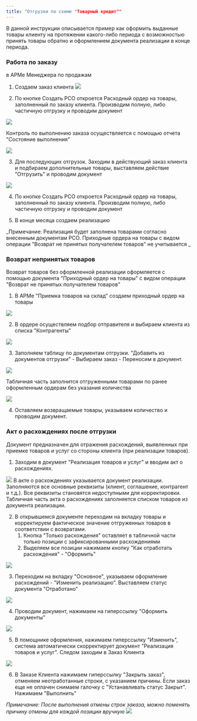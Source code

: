 ```yaml
---
title: "Отгрузки по схеме "Товарный кредит""
---
```


В данной инструкции описывается пример как оформить выданные товары клиенту на протяжении какого-либо периода с возможностью принять товары обратно и оформлением документа реализации в конце периода.

### Работа по заказу 

в АРМе Менеджера по продажам

1. Создаем заказ клиента
![](ERP/_attach/Pasted%20image%2020230606112028.png)

2. По кнопке Создать РСО откроется Расходный ордер на товары, заполненный по заказу клиента. Производим полную, либо частичную отгрузку и проводим документ

![](ERP/_attach/Pasted%20image%2020230606111922.png)

Контроль по выполнению заказа осуществляется с помощью отчета "Состояние выполнения"

![](ERP/_attach/Pasted%20image%2020230606112141.png)

3. Для последующих отгрузок. Заходим в действующий заказ клиента и подбираем дополнительные товары, выставляем действие "Отгрузить" и проводим документ 

![](ERP/_attach/Pasted%20image%2020230606113044.png)

4. По кнопке Создать РСО откроется Расходный ордер на товары, заполненный по заказу клиента. Производим полную, либо частичную отгрузку и проводим документ

5. В конце месяца создаем реализацию

_Примечание: Реализация будет заполнена товарами согласно внесенным документам РСО. Приходные ордера на товары с видом операции "Возврат не принятых получателем товаров" не учитывается _

### Возврат непринятых товаров

Возврат товаров без оформленной реализации оформляется с помощью документа "Приходный ордер на товары" с видом операции "Возврат не принятых получателем товаров"

1. В АРМе "Приемка товаров на склад" создаем приходный ордер на товары

![](ERP/_attach/Pasted%20image%2020230606114310.png)

2. В ордере осуществляем подбор отправителя и выбираем клиента из списка "Контрагенты"

![](ERP/_attach/Pasted%20image%2020230606114420.png)

3. Заполняем таблицу по документам отгрузки. "Добавить из документов отгрузки" - Выбираем заказ - Переносим в документ.

![](ERP/_attach/Pasted%20image%2020230606114654.png)

Табличная часть заполнится отгруженными товарами по ранее оформленным ордерам без указания количества

![](ERP/_attach/Pasted%20image%2020230606131624.png)

4. Оставляем возвращаемые товары, указываем количество и проводим документ.

### Акт о расхождениях после отгрузки

Документ предназначен для отражения расхождений, выявленных при приемке товаров и услуг со стороны клиента (при реализации товаров).

1. Заходим в документ "Реализация товаров и услуг" и вводим акт о расхождениях. 

![](ERP/_attach/Pasted%20image%2020230606140149.png)
В акте о расхождениях указывается документ реализации. Заполняются все основные реквизиты (клиент, соглашение, контрагент и т.д.). Все реквизиты становятся недоступными для корректировки. Табличная часть акта о расхождениях заполняется списком товаров из документа реализации.

2. В открывшемся документе переходим на вкладку товары и корректируем фактическое значение отгруженных товаров в соответствии с возвратами.
	1. Кнопка "Только расхождения" оставляет в табличной части только позиции с зафиксированными расхождениями
	2. Выделяем все позиции нажимаем кнопку "Как отработать расхождения" - "Оформить" 

![](ERP/_attach/Pasted%20image%2020230607111925.png)

3. Переходим на вкладку "Основное", указываем оформление расхождений - "Изменить реализацию". Выставляем статус документа "Отработано"

![](ERP/_attach/Pasted%20image%2020230607135915.png)

4. Проводим документ, нажимаем на гиперссылку "Оформить документы"

![](ERP/_attach/Pasted%20image%2020230607140011.png)

5. В помощнике оформления, нажимаем гиперссылку "Изменить", система автоматически скорректирует документ "Реализация товаров и услуг". Следом заходим в Заказ Клиента

![](ERP/_attach/Pasted%20image%2020230607140135.png)

6. В Заказе Клиента нажимаем гиперссылку "Закрыть заказ", отменяем неотработанные строки, с указанием причины. Если заказ еще не оплачен снимаем галочку с "Устанавливать статус Закрыт". Нажимаем "Выполнить"

_Примечание: После выполнения отмены строк заказа, можно поменять причину отмены для каждой позиции вручную_
![](ERP/_attach/Pasted%20image%2020230607143528.png)
